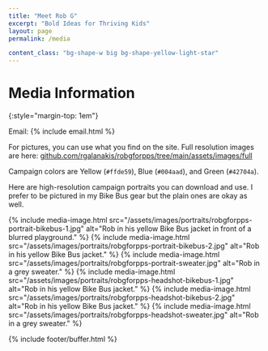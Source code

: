 ```yaml
---
title: "Meet Rob G"
excerpt: "Bold Ideas for Thriving Kids"
layout: page
permalink: /media

content_class: "bg-shape-w big bg-shape-yellow-light-star"
---
```


# Media Information
{:style="margin-top: 1em"}

Email: {% include email.html %}

For pictures, you can use what you find on the site.
Full resolution images are here: [github.com/rgalanakis/robgforpps/tree/main/assets/images/full](https://github.com/rgalanakis/robgforpps/tree/main/assets/images/full)

Campaign colors are Yellow (`#ffde59`), Blue (`#004aad`), and Green (`#42704a`).

Here are high-resolution campaign portraits you can download and use.
I prefer to be pictured in my Bike Bus gear but the plain ones are okay as well.

<div class="image-media-container">
{% include media-image.html src="/assets/images/portraits/robgforpps-portrait-bikebus-1.jpg" alt="Rob in his yellow Bike Bus jacket in front of a blurred playground." %}
{% include media-image.html src="/assets/images/portraits/robgforpps-portrait-bikebus-2.jpg" alt="Rob in his yellow Bike Bus jacket." %}
{% include media-image.html src="/assets/images/portraits/robgforpps-portrait-sweater.jpg" alt="Rob in a grey sweater." %}
{% include media-image.html src="/assets/images/portraits/robgforpps-headshot-bikebus-1.jpg" alt="Rob in his yellow Bike Bus jacket." %}
{% include media-image.html src="/assets/images/portraits/robgforpps-headshot-bikebus-2.jpg" alt="Rob in his yellow Bike Bus jacket." %}
{% include media-image.html src="/assets/images/portraits/robgforpps-headshot-sweater.jpg" alt="Rob in a grey sweater." %}
</div>

{% include footer/buffer.html %}
